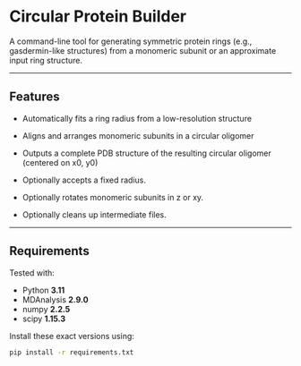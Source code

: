 # Circular Protein Builder

A command-line tool for generating symmetric protein rings (e.g., gasdermin-like structures) from a monomeric subunit or an approximate input ring structure.

---

## Features

- Automatically fits a ring radius from a low-resolution structure
- Aligns and arranges monomeric subunits in a circular oligomer
- Outputs a complete PDB structure of the resulting circular oligomer (centered on x0, y0)

- Optionally accepts a fixed radius.
- Optionally rotates monomeric subunits in z or xy.
- Optionally cleans up intermediate files.

---

## Requirements

Tested with:

- Python **3.11**
- MDAnalysis **2.9.0**
- numpy **2.2.5**
- scipy **1.15.3**

Install these exact versions using:

```bash
pip install -r requirements.txt
